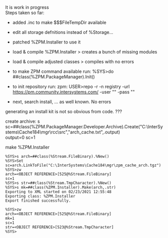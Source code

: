 It is work in progress  
Steps taken so far:
- added .inc to make $$$FileTempDir available 
- edit all storage defnitions instead of %Storage...
- patched %ZPM.Installer to use it  
- load & compile %ZPM.Installer > creates a bunch of missing modules  
- load & compile adjusted classes > compiles with no errors   
    
- to make ZPM command available run: %SYS>do ##class(%ZPM.PackageManager).Init()  
- to init repository run: zpm: USER>repo -r -n registry -url https://pm.community.intersystems.com/ -user "" -pass ""   
- next, search install, ... as well known. No errors  

generating an install kit is not so obvious from code.  ???   

create archive: s sc=##class(%ZPM.PackageManager.Developer.Archive).Create("C:\InterSystems\Cache184\mgr\rcc\src\","arch_cache.txt",.output)  
output=0   sc=1

make %ZPM.Installer
~~~
%SYS>s arch=##class(%Stream.FileBinary).%New()
%SYS>Set sc=arch.LinkToFile("C:\InterSystems\Cache184\mgr\zpm_cache_arch.tgz")
%SYS>zw
arch=<OBJECT REFERENCE>[525@%Stream.FileBinary]
sc=1
%SYS>s str=##class(%Stream.TmpCharacter).%New()
%SYS>s mk=##class(%ZPM.Installer).Make(arch,.str)
Exporting to XML started on 02/23/2021 12:55:48
Exporting class: %ZPM.Installer
Export finished successfully.
 
%SYS>zw
arch=<OBJECT REFERENCE>[525@%Stream.FileBinary]
mk=1
sc=1
str=<OBJECT REFERENCE>[523@%Stream.TmpCharacter]
%SYS>
~~~

